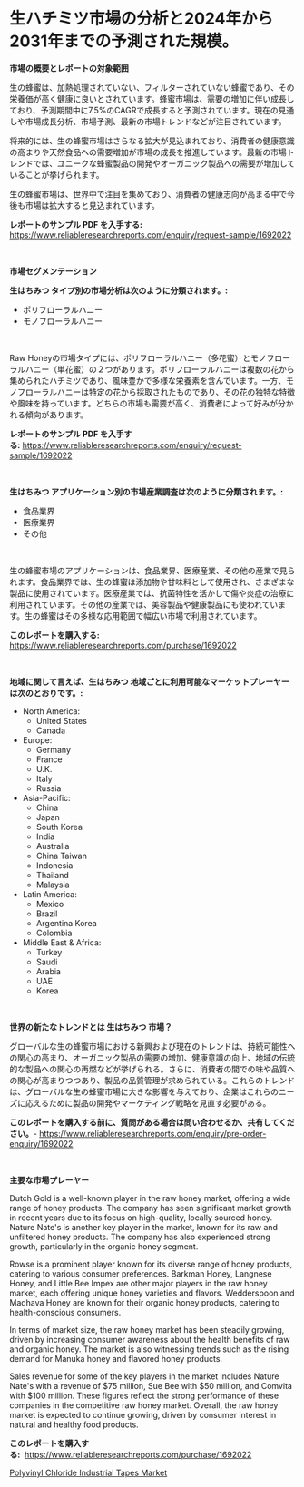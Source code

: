 <p><h1>生ハチミツ市場の分析と2024年から2031年までの予測された規模。</h1></p><p><strong>市場の概要とレポートの対象範囲</strong></p>
<p><p>生の蜂蜜は、加熱処理されていない、フィルターされていない蜂蜜であり、その栄養価が高く健康に良いとされています。蜂蜜市場は、需要の増加に伴い成長しており、予測期間中に7.5%のCAGRで成長すると予測されています。現在の見通しや市場成長分析、市場予測、最新の市場トレンドなどが注目されています。</p><p>将来的には、生の蜂蜜市場はさらなる拡大が見込まれており、消費者の健康意識の高まりや天然食品への需要増加が市場の成長を推進しています。最新の市場トレンドでは、ユニークな蜂蜜製品の開発やオーガニック製品への需要が増加していることが挙げられます。</p><p>生の蜂蜜市場は、世界中で注目を集めており、消費者の健康志向が高まる中で今後も市場は拡大すると見込まれています。</p></p>
<p><strong>レポートのサンプル PDF を入手する:</strong> <a href="https://www.reliableresearchreports.com/enquiry/request-sample/1692022">https://www.reliableresearchreports.com/enquiry/request-sample/1692022</a></p>
<p>&nbsp;</p>
<p><strong>市場セグメンテーション</strong></p>
<p><strong>生はちみつ タイプ別の市場分析は次のように分類されます。:</strong></p>
<p><ul><li>ポリフローラルハニー</li><li>モノフローラルハニー</li></ul></p>
<p>&nbsp;</p>
<p><p>Raw Honeyの市場タイプには、ポリフローラルハニー（多花蜜）とモノフローラルハニー（単花蜜）の２つがあります。ポリフローラルハニーは複数の花から集められたハチミツであり、風味豊かで多様な栄養素を含んでいます。一方、モノフローラルハニーは特定の花から採取されたものであり、その花の独特な特徴や風味を持っています。どちらの市場も需要が高く、消費者によって好みが分かれる傾向があります。</p></p>
<p><strong>レポートのサンプル PDF を入手する:</strong>&nbsp;<a href="https://www.reliableresearchreports.com/enquiry/request-sample/1692022">https://www.reliableresearchreports.com/enquiry/request-sample/1692022</a></p>
<p>&nbsp;</p>
<p><strong> 生はちみつ アプリケーション別の市場産業調査は次のように分類されます。:</strong></p>
<p><ul><li>食品業界</li><li>医療業界</li><li>その他</li></ul></p>
<p>&nbsp;</p>
<p><p>生の蜂蜜市場のアプリケーションは、食品業界、医療産業、その他の産業で見られます。食品業界では、生の蜂蜜は添加物や甘味料として使用され、さまざまな製品に使用されています。医療産業では、抗菌特性を活かして傷や炎症の治療に利用されています。その他の産業では、美容製品や健康製品にも使われています。生の蜂蜜はその多様な応用範囲で幅広い市場で利用されています。</p></p>
<p><strong>このレポートを購入する:</strong>&nbsp; <a href="https://www.reliableresearchreports.com/purchase/1692022">https://www.reliableresearchreports.com/purchase/1692022</a></p>
<p>&nbsp;</p>
<p><strong>地域に関して言えば、生はちみつ 地域ごとに利用可能なマーケットプレーヤーは次のとおりです。:</strong></p>
<p><ul>
    <li>
        North America:
        <ul>
            <li>United States</li>
            <li>Canada</li>
        </ul>
    </li>
    <li>
        Europe:
        <ul>
            <li>Germany</li>
            <li>France</li>
            <li>U.K.</li>
            <li>Italy</li>
            <li>Russia</li>
        </ul>
    </li>
    <li>
        Asia-Pacific:
        <ul>
            <li>China</li>
            <li>Japan</li>
            <li>South Korea</li>
            <li>India</li>
            <li>Australia</li>
            <li>China Taiwan</li>
            <li>Indonesia</li>
            <li>Thailand</li>
            <li>Malaysia</li>
        </ul>
    </li>
    <li>
        Latin America:
        <ul>
            <li>Mexico</li>
            <li>Brazil</li>
            <li>Argentina Korea</li>
            <li>Colombia</li>
        </ul>
    </li>
    <li>
        Middle East & Africa:
        <ul>
            <li>Turkey</li>
            <li>Saudi</li>
            <li>Arabia</li>
            <li>UAE</li>
            <li>Korea</li>
        </ul>
    </li>
    </ul></p>
<p>&nbsp;</p>
<p><strong>世界の新たなトレンドとは 生はちみつ 市場？</strong></p>
<p><p>グローバルな生の蜂蜜市場における新興および現在のトレンドは、持続可能性への関心の高まり、オーガニック製品の需要の増加、健康意識の向上、地域の伝統的な製品への関心の再燃などが挙げられる。さらに、消費者の間での味や品質への関心が高まりつつあり、製品の品質管理が求められている。これらのトレンドは、グローバルな生の蜂蜜市場に大きな影響を与えており、企業はこれらのニーズに応えるために製品の開発やマーケティング戦略を見直す必要がある。</p></p>
<p><strong>このレポートを購入する前に、質問がある場合は問い合わせるか、共有してください。</strong>- <a href="https://www.reliableresearchreports.com/enquiry/pre-order-enquiry/1692022">https://www.reliableresearchreports.com/enquiry/pre-order-enquiry/1692022</a></p>
<p>&nbsp;</p>
<p><strong>主要な市場プレーヤー</strong></p>
<p><p>Dutch Gold is a well-known player in the raw honey market, offering a wide range of honey products. The company has seen significant market growth in recent years due to its focus on high-quality, locally sourced honey. Nature Nate's is another key player in the market, known for its raw and unfiltered honey products. The company has also experienced strong growth, particularly in the organic honey segment. </p><p>Rowse is a prominent player known for its diverse range of honey products, catering to various consumer preferences. Barkman Honey, Langnese Honey, and Little Bee Impex are other major players in the raw honey market, each offering unique honey varieties and flavors. Wedderspoon and Madhava Honey are known for their organic honey products, catering to health-conscious consumers. </p><p>In terms of market size, the raw honey market has been steadily growing, driven by increasing consumer awareness about the health benefits of raw and organic honey. The market is also witnessing trends such as the rising demand for Manuka honey and flavored honey products. </p><p>Sales revenue for some of the key players in the market includes Nature Nate's with a revenue of $75 million, Sue Bee with $50 million, and Comvita with $100 million. These figures reflect the strong performance of these companies in the competitive raw honey market. Overall, the raw honey market is expected to continue growing, driven by consumer interest in natural and healthy food products.</p></p>
<p><strong>このレポートを購入する:</strong>&nbsp;&nbsp;<a href="https://www.reliableresearchreports.com/purchase/1692022">https://www.reliableresearchreports.com/purchase/1692022</a></p>
<p><p><a href="https://fuschia-pecorino-a6d.notion.site/Polyvinyl-Chloride-Industrial-Tapes-Market-Size-Reflecting-a-Forecast-Till-2031-Market-By-Type-By--d04334648a0f49babdf17125e2266c6c">Polyvinyl Chloride Industrial Tapes Market</a></p></p>